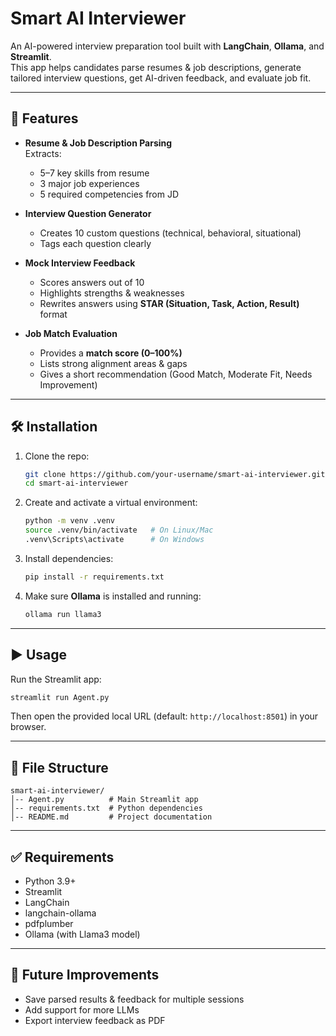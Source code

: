 # Smart AI Interviewer

An AI-powered interview preparation tool built with **LangChain**, **Ollama**, and **Streamlit**.  
This app helps candidates parse resumes & job descriptions, generate tailored interview questions, get AI-driven feedback, and evaluate job fit.

---

## 🚀 Features
- **Resume & Job Description Parsing**  
  Extracts:
  - 5–7 key skills from resume  
  - 3 major job experiences  
  - 5 required competencies from JD  

- **Interview Question Generator**  
  - Creates 10 custom questions (technical, behavioral, situational)  
  - Tags each question clearly  

- **Mock Interview Feedback**  
  - Scores answers out of 10  
  - Highlights strengths & weaknesses  
  - Rewrites answers using **STAR (Situation, Task, Action, Result)** format  

- **Job Match Evaluation**  
  - Provides a **match score (0–100%)**  
  - Lists strong alignment areas & gaps  
  - Gives a short recommendation (Good Match, Moderate Fit, Needs Improvement)  

---

## 🛠️ Installation

1. Clone the repo:
   ```bash
   git clone https://github.com/your-username/smart-ai-interviewer.git
   cd smart-ai-interviewer
   ```

2. Create and activate a virtual environment:
   ```bash
   python -m venv .venv
   source .venv/bin/activate   # On Linux/Mac
   .venv\Scripts\activate      # On Windows
   ```

3. Install dependencies:
   ```bash
   pip install -r requirements.txt
   ```

4. Make sure **Ollama** is installed and running:
   ```bash
   ollama run llama3
   ```

---

## ▶️ Usage

Run the Streamlit app:
```bash
streamlit run Agent.py
```

Then open the provided local URL (default: `http://localhost:8501`) in your browser.

---

## 📂 File Structure
```
smart-ai-interviewer/
│-- Agent.py          # Main Streamlit app
│-- requirements.txt  # Python dependencies
│-- README.md         # Project documentation
```

---

## ✅ Requirements
- Python 3.9+
- Streamlit
- LangChain
- langchain-ollama
- pdfplumber
- Ollama (with Llama3 model)

---

## 📌 Future Improvements
- Save parsed results & feedback for multiple sessions  
- Add support for more LLMs  
- Export interview feedback as PDF  
